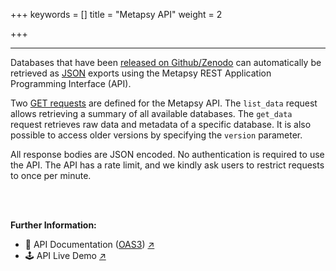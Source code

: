 +++
keywords = []
title = "Metapsy API"
weight = 2

+++
***

Databases that have been [released on Github/Zenodo](https://docs.metapsy.org/release/) can automatically be retrieved as [JSON](https://www.json.org/json-en.html) exports using the Metapsy REST Application Programming Interface (API).

Two [GET requests](https://restfulapi.net/http-methods/#get) are defined for the Metapsy API. The `list_data` request allows retrieving a summary of all available databases. The `get_data` request retrieves raw data and metadata of a specific database. It is also possible to access older versions by specifying the `version` parameter.

All response bodies are JSON encoded. No authentication is required to use the API. The API has a rate limit, and we kindly ask users to restrict requests to once per minute.

<br></br>

**Further Information:**

* 📄 API Documentation ([OAS3](https://swagger.io/specification/)) [↗](https://metapsy.org/api)
* 🕹️ API Live Demo [↗](https://app.swaggerhub.com/apis-docs/t38169/metapsy/1.0.0)

<br></br>